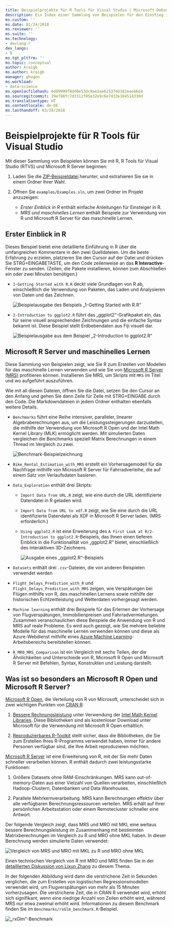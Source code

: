 ```yaml
---
title: Beispielprojekte für R Tools für Visual Studio | Microsoft-Dokumentation
description: Ein Index einer Sammlung von Beispielen für den Einstieg in R und Visual Studio.
ms.custom: ''
ms.date: 01/24/2018
ms.reviewer: ''
ms.suite: ''
ms.technology:
- devlang-r
dev_langs:
- R
ms.tgt_pltfrm: ''
ms.topic: conceptual
author: kraigb
ms.author: kraigb
manager: ghogen
ms.workload:
- data-science
ms.openlocfilehash: 6d09999f8dd0e53dc8ae3ae61537eb182eaeb6d4
ms.sourcegitcommit: 29ef88fc7d1511f05e32e9c6e7433e184514330d
ms.translationtype: HT
ms.contentlocale: de-DE
ms.lasthandoff: 03/28/2018
---
```

# <a name="r-tools-for-visual-studio-sample-projects"></a>Beispielprojekte für R Tools für Visual Studio

Mit dieser Sammlung von Beispielen können Sie mit R, R Tools für Visual Studio (RTVS) und Microsoft R Server beginnen:

1. Laden Sie die [ZIP-Beispieldatei](https://github.com/Microsoft/RTVS-docs/archive/master.zip) herunter, und extrahieren Sie sie in einem Ordner Ihrer Wahl.
1. Öffnen Sie `examples/Examples.sln`, um zwei Ordner im Projekt anzuzeigen:

    - *Erster Einblick in R* enthält einfache Anleitungen für Einsteiger in R.
    - *MRS und maschinelles Lernen* enthält Beispiele zur Verwendung von R und Microsoft R Server für das maschinelle Lernen.

## <a name="a-first-look-at-r"></a>Erster Einblick in R

Dieses Beispiel bietet eine detaillierte Einführung in R über die umfangreichen Kommentare in den zwei Quelldateien. Um die beste Erfahrung zu erzielen, platzieren Sie den Cursor auf der Datei und drücken Sie STRG+EINGABETASTE, um den Code zeilenweise an das **R Interactive**-Fenster zu senden. (Zeilen, die Pakete installieren, können zum Abschließen ein oder zwei Minuten benötigen.)

- `1-Getting Started with R.R` deckt viele Grundlagen von R ab, einschließlich die Verwendung von Paketen, das Laden und Analysieren von Daten und das Zeichnen.

    ![Beispielausgabe des Beispiels „1-Getting Started with R.R“](media/samples-getting-started-output.png)

- `2-Introduction to ggplot2.R` führt das „ggplot2“-Grafikpaket ein, das für seine visuell ansprechenden Zeichnungen und die einfache Syntax bekannt ist. Diese Beispiel stellt Erdbebendaten aus Fiji visuell dar.

    ![Beispielausgabe aus dem Beispiel „2-Introduction to ggplot2.R“](media/samples-ggplot-output.png)

## <a name="microsoft-r-server-and-machine-learning"></a>Microsoft R Server und maschinelles Lernen

Diese Sammlung von Beispielen zeigt, wie Sie R zum Erstellen von Modellen für das maschinelle Lernen verwenden und wie Sie von [Microsoft R Server (MRS)](http://aka.ms/rtvs-msft-r) profitieren können. Installieren Sie MRS, um Skripts mit `MRS` im Titel und wo aufgeführt auszuführen.

Wie mit all diesen Dateien, öffnen Sie die Datei, setzen Sie den Cursor an den Anfang und gehen Sie dann Zeile für Zeile mit STRG+EINGABE durch den Code. Die Markdowndateien in jedem Ordner enthalten ebenfalls weitere Details.

- `Benchmarks` führt eine Reihe intensiver, paralleler, linearer Algebraberechnungen aus, um die Leistungssteigerungen darzustellen, die mithilfe der Verwendung von Microsoft R Open und der Intel Math Kernel Library (MLK) ermöglicht werden. Mit simulierten Daten vergleichen die Benchmarks speziell Matrix Berechnungen in einem Thread im Vergleich zu zwei.

    ![Benchmark-Beispielzeichnung](media/samples-mro-benchmark-plot.png)

- `Bike_Rental_Estimation_with_MRS` erstellt ein Vorhersagemodell für die Nachfrage mithilfe von Microsoft R Server für Fahrradverleihe, die auf einem Satz von Verlaufsdaten basieren. 

- `Data_Exploration` enthält drei Skripts:

  - `Import Data from URL.R` zeigt, wie eine durch die URL identifizierte Datendatei in R geladen wird.
  - `Import Data from URL to xdf.R` zeigt, wie Sie eine durch die URL identifizierte Datendatei als XDF in Microsoft R Server laden. (MRS erforderlich.)
  - `Using ggplot2.R` ist eine Erweiterung des `A First Look at R/2-Introduction to ggplot2.R`-Beispiels, das Ihnen einen tieferen Einblick in die Funktionalität von „ggplot2.R“ bietet, einschließlich des interaktiven 3D-Zeichnens.

      ![Ausgabe eines „ggplot2.R“-Beispiels](media/samples-3d-interactive.png)

- `Datasets` enthält drei `.csv`-Dateien, die von anderen Beispielen verwendet werden
- `Flight_Delays_Prediction_with_R` und `Flight_Delays_Prediction_with_MRS` zeigen, wie Verspätungen bei Flügen mithilfe von R, des maschinellen Lernens sowie mithilfe der historischen Echtzeitleistung und Wetterdaten vorhergesagt werden. 
- `Machine learning` enthält drei Beispiele für das Erlernen der Vorhersage von Flugverspätungen, Immobilienpreisen und Fahrradvermietungen. Zusammen veranschaulichen diese Beispiele die Anwendung von R und MRS auf reale Probleme. Es wird auch gezeigt, wie Sie mehrere beliebte Modelle für das maschinelle Lernen verwenden können und diese als Azure-Webdienst mithilfe eines [Azure Machine Learning](https://azure.microsoft.com/services/machine-learning/)-Arbeitsbereichs bereitstellen können.

- `R_MRO_MRS_Comparison` ist ein Vergleich mit sechs Teilen, der die Ähnlichkeiten und Unterschiede von R, Microsoft R Open und Microsoft R Server mit Befehlen, Syntax, Konstrukten und Leistung darstellt.

## <a name="whats-special-about-microsoft-r-open-and-microsoft-r-server"></a>Was ist so besonders an Microsoft R Open und Microsoft R Server?

[Microsoft R Open](http://aka.ms/rtvs-r-open), die Verteilung von R von Microsoft, unterscheidet sich in zwei wichtigen Punkten von [CRAN R](https://cran.r-project.org/):

1. [Bessere Rechnungsleistung](https://mran.revolutionanalytics.com/rro/#intelmkl1) unter Verwendung der [Intel Math Kernel Libraries](https://software.intel.com/intel-mkl). Diese Bibliotheken sind als kostenloser Download unter Microsoft für die Verwendung mit Microsoft R Open erhältlich.

1. [Reproduzierbares R-Toolkit](https://mran.revolutionanalytics.com/rro/#reproducibility) stellt sicher, dass die Bibliotheken, die Sie zum Erstellen Ihres R-Programms verwendet haben, immer für andere Personen verfügbar sind, die Ihre Arbeit reproduzieren möchten.

[Microsoft R Server](http://aka.ms/rtvs-msft-r) ist eine Erweiterung von R, mit der Sie mehr Daten schneller verarbeiten können. R enthält dadurch zwei leistungsstarke Funktionen:

1. Größere Datasets ohne RAM-Einschränkungen. MRS kann out-of-memory-Daten aus einer Vielzahl von Quellen verarbeiten, einschließlich Hadoop-Clustern, Datenbanken und Data Warehouses.

1. Parallele Mehrkernverarbeitung. MRS kann Berechnungen effektiv über alle verfügbaren Berechnungsressourcen verteilen. MRS erhält auf Ihrer persönlichen Arbeitsstation oder einem Remotecluster schneller eine Antwort.

Der folgende Vergleich zeigt, dass MRS und MRO mit MKL eine weitaus bessere Berechnungsleistung im Zusammenhang mit bestimmten Matrixberechnungen im Vergleich zu R und MRO ohne MKL haben. In dieser Berechnung werden simulierte Daten verwendet:

![Vergleich von MRS und MRO mit MKL zu R und MRO ohne MKL](media/samples-speed-comparison.png)

Einen technischen Vergleich von R mit MRO und MRS finden Sie in der [detaillierten Diskussion von Lixun Zhang](http://htmlpreview.github.io/?https://github.com/lixzhang/R-MRO-MRS/blob/master/Introduction_to_MRO_and_MRS.html) zu diesem Thema.

In der folgenden Abbildung wird dann die verstrichene Zeit in Sekunden verglichen, die zum Erstellen von logistischen Regressionsmodellen verwendet wird, um Flugverspätungen von mehr als 15 Minuten vorherzusagen.  Die verstrichene Zeit, die in CRAN R verwendet wird, erhöht sich signifikant, wenn eine niedrige Anzahl von Zeilen erhöht wird, während MRS nur etwa zweimal erhöht wird. Informationen zu diesem Benchmark finden Sie im `Benchmarks/rxGlm_benchmark.R`-Beispiel.

![„rxGlm“-Benchmark](media/samples-rxGLM-benchmark.png)
